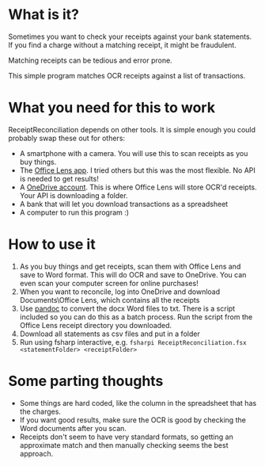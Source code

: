 # What is it?

Sometimes you want to check your receipts against your bank statements. If you find a charge without a matching receipt, it might be fraudulent.

Matching receipts can be tedious and error prone.

This simple program matches OCR receipts against a list of transactions.

# What you need for this to work

ReceiptReconciliation depends on other tools. It is simple enough you could probably swap these out for others:

- A smartphone with a camera. You will use this to scan receipts as you buy things.
- The [Office Lens app](https://www.microsoft.com/en-us/store/p/office-lens/9wzdncrfj3t8). I tried others but this was the most flexible. No API is needed to get results!
- A [OneDrive account](https://onedrive.live.com/about/en-us/). This is where Office Lens will store OCR'd receipts. Your API is downloading a folder.
- A bank that will let you download transactions as a spreadsheet
- A computer to run this program :)

# How to use it

1. As you buy things and get receipts, scan them with Office Lens and save to Word format. This will do OCR and save to OneDrive. You can even scan your computer screen for online purchases!
2. When you want to reconcile, log into OneDrive and download Documents\Office Lens, which contains all the receipts
3. Use [pandoc](https://pandoc.org/) to convert the docx Word files to txt. There is a script included so you can do this as a batch process. Run the script from the Office Lens receipt directory you downloaded.
4. Download all statements as csv files and put in a folder
5. Run using fsharp interactive, e.g. `fsharpi ReceiptReconciliation.fsx <statementFolder> <receiptFolder>`


# Some parting thoughts

- Some things are hard coded, like the column in the spreadsheet that has the charges.
- If you want good results, make sure the OCR is good by checking the Word documents after you scan.
- Receipts don't seem to have very standard formats, so getting an approximate match and then manually checking seems the best approach.


